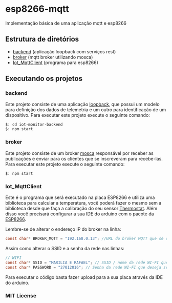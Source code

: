 # esp8266-mqtt
Implementação básica de uma aplicação mqtt e esp8266

## Estrutura de diretórios

* [backend](#backend) (aplicação loopback com serviços rest)
* [broker](#broker) (mqtt broker utilizando mosca)
* [Iot_MqttClient](#iot_mqttclient) (programa para esp8266)

## Executando os projetos

### backend

Este projeto consiste de uma aplicação [loopback](http://loopback.io), que possui um modelo para definição dos dados de telemetria e um outro para identificação de um dispositivo.
Para executar este projeto execute o seguinte comando:

```
$: cd iot-monitor-backend
$: npm start
```

### broker

Este projeto consiste de um broker [mosca](http://mosca.io) responsável por receber as publicações e enviar para os clientes que se inscreveram para recebe-las.
Para executar este projeto execute o seguinte comando:

```
$: npm start
```

### Iot_MqttClient

Este é o programa que será executado na placa ESP8266 e utiliza uma biblioteca para calcular a temperatura, você poderá fazer o mesmo sem a biblioteca desde que faça a calibração do seu sensor [Thermostat](http://api.ning.com/files/6wsS7zFpHL1vhxn8JLydjAuXMK*7Q3*kebK0sFV8WKNXcxFJsuDM9D8J4CQtrDmSGPu86smNj1k0dFeueY7F8WjakZA7gutK/Thermistor.zip).
Além disso você precisará configurar a sua IDE do arduino com o pacote da [ESP8266](http://arduino.esp8266.com/stable/package_esp8266com_index.json).

Lembre-se de alterar o endereço IP do broker na linha:

``` c
const char* BROKER_MQTT = "192.168.0.13"; //URL do broker MQTT que se deseja utilizar
```

Assim como alterar o SSID e a senha da rede nas linhas:

``` c
// WIFI
const char* SSID = "MARILIA E RAFAEL"; // SSID / nome da rede WI-FI que deseja se conectar
const char* PASSWORD = "27012016"; // Senha da rede WI-FI que deseja se conectar
```

Para executar o código basta fazer upload para a sua placa através da IDE do arduino.

### MIT License
